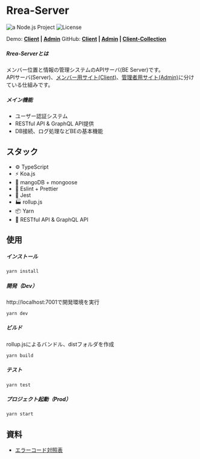 # Rrea-Server

![a Node.js Project](https://img.shields.io/badge/Node.js-Back--End-339933.svg?logo=node.js&style=flat-square) ![License](https://img.shields.io/badge/License-MIT-0284c7.svg?logo=&style=flat-square)

Demo:  **[Client]() | [Admin]()**     GitHub:  **[Client]() | [Admin]() | [Client-Collection]()**

##### Rrea-Serverとは

メンバー位置と情報の管理システムのAPIサーバ(BE Server)です。\
APIサーバ(Server)、[メンバー用サイト(Client)]()、[管理者用サイト(Admin)]()に分けている仕組みです。

##### メイン機能

+ ユーザー認証システム
+ RESTful API & GraphQL API提供
+ DB接続、ログ処理などBEの基本機能



## スタック

- ⚙️ TypeScript
- ⚡️ Koa.js
- 💽 mangoDB + mongoose
- 📑 Eslint + Prettier
- 🔌 Jest
- 🏭 rollup.js
- 📦 Yarn
- 🔻 RESTful API & GraphQL API



## 使用

##### インストール

```bash
yarn install
```

##### 開発（Dev）

http://localhost:7001で開発環境を実行

```bash
yarn dev
```

##### ビルド

rollup.jsによるバンドル、distフォルダを作成

```bash
yarn build
```

##### テスト

```bash
yarn test
```

##### プロジェクト起動（Prod）

```bash
yarn start
```



## 資料

+ [エラーコード対照表](https://github.com/kensoz/Rrea-server/blob/master/docs/error.md)
